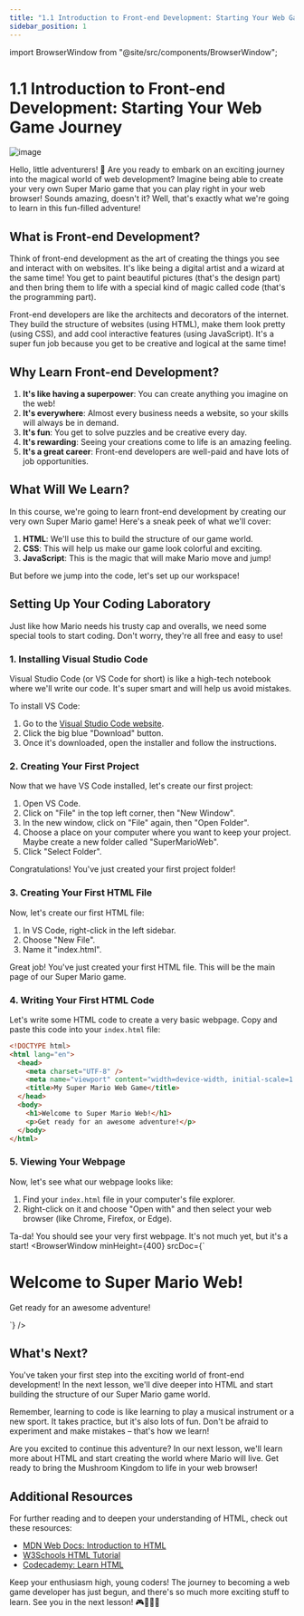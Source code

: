 ```yaml
---
title: "1.1 Introduction to Front-end Development: Starting Your Web Game Journey"
sidebar_position: 1
---
```


import BrowserWindow from "@site/src/components/BrowserWindow";

# 1.1 Introduction to Front-end Development: Starting Your Web Game Journey

![image](https://sfile.chatglm.cn/testpath/e4e5bc35-84ef-5c7c-aeb2-54f8fe2a2a37_0.png)

Hello, little adventurers! 👋 Are you ready to embark on an exciting journey into the magical world of web development? Imagine being able to create your very own Super Mario game that you can play right in your web browser! Sounds amazing, doesn't it? Well, that's exactly what we're going to learn in this fun-filled adventure!

## What is Front-end Development?

Think of front-end development as the art of creating the things you see and interact with on websites. It's like being a digital artist and a wizard at the same time! You get to paint beautiful pictures (that's the design part) and then bring them to life with a special kind of magic called code (that's the programming part).

Front-end developers are like the architects and decorators of the internet. They build the structure of websites (using HTML), make them look pretty (using CSS), and add cool interactive features (using JavaScript). It's a super fun job because you get to be creative and logical at the same time!

## Why Learn Front-end Development?

1. **It's like having a superpower**: You can create anything you imagine on the web!
2. **It's everywhere**: Almost every business needs a website, so your skills will always be in demand.
3. **It's fun**: You get to solve puzzles and be creative every day.
4. **It's rewarding**: Seeing your creations come to life is an amazing feeling.
5. **It's a great career**: Front-end developers are well-paid and have lots of job opportunities.

## What Will We Learn?

In this course, we're going to learn front-end development by creating our very own Super Mario game! Here's a sneak peek of what we'll cover:

1. **HTML**: We'll use this to build the structure of our game world.
2. **CSS**: This will help us make our game look colorful and exciting.
3. **JavaScript**: This is the magic that will make Mario move and jump!

But before we jump into the code, let's set up our workspace!

## Setting Up Your Coding Laboratory

Just like how Mario needs his trusty cap and overalls, we need some special tools to start coding. Don't worry, they're all free and easy to use!

### 1. Installing Visual Studio Code

Visual Studio Code (or VS Code for short) is like a high-tech notebook where we'll write our code. It's super smart and will help us avoid mistakes.

To install VS Code:

1. Go to the [Visual Studio Code website](https://code.visualstudio.com/).
2. Click the big blue "Download" button.
3. Once it's downloaded, open the installer and follow the instructions.

### 2. Creating Your First Project

Now that we have VS Code installed, let's create our first project:

1. Open VS Code.
2. Click on "File" in the top left corner, then "New Window".
3. In the new window, click on "File" again, then "Open Folder".
4. Choose a place on your computer where you want to keep your project. Maybe create a new folder called "SuperMarioWeb".
5. Click "Select Folder".

Congratulations! You've just created your first project folder!

### 3. Creating Your First HTML File

Now, let's create our first HTML file:

1. In VS Code, right-click in the left sidebar.
2. Choose "New File".
3. Name it "index.html".

Great job! You've just created your first HTML file. This will be the main page of our Super Mario game.

### 4. Writing Your First HTML Code

Let's write some HTML code to create a very basic webpage. Copy and paste this code into your `index.html` file:

```html showLineNumbers
<!DOCTYPE html>
<html lang="en">
  <head>
    <meta charset="UTF-8" />
    <meta name="viewport" content="width=device-width, initial-scale=1.0" />
    <title>My Super Mario Web Game</title>
  </head>
  <body>
    <h1>Welcome to Super Mario Web!</h1>
    <p>Get ready for an awesome adventure!</p>
  </body>
</html>
```

### 5. Viewing Your Webpage

Now, let's see what our webpage looks like:

1. Find your `index.html` file in your computer's file explorer.
2. Right-click on it and choose "Open with" and then select your web browser (like Chrome, Firefox, or Edge).

Ta-da! You should see your very first webpage. It's not much yet, but it's a start!
<BrowserWindow minHeight={400} srcDoc={`

<!DOCTYPE html>
<html lang="en">
<head>
    <meta charset="UTF-8">
    <meta name="viewport" content="width=device-width, initial-scale=1.0">
    <title>My Super Mario Web Game</title>
</head>
<body>
    <h1>Welcome to Super Mario Web!</h1>
    <p>Get ready for an awesome adventure!</p>
</body>
</html>
`} />

## What's Next?

You've taken your first step into the exciting world of front-end development! In the next lesson, we'll dive deeper into HTML and start building the structure of our Super Mario game world.

Remember, learning to code is like learning to play a musical instrument or a new sport. It takes practice, but it's also lots of fun. Don't be afraid to experiment and make mistakes – that's how we learn!

Are you excited to continue this adventure? In our next lesson, we'll learn more about HTML and start creating the world where Mario will live. Get ready to bring the Mushroom Kingdom to life in your web browser!

## Additional Resources

For further reading and to deepen your understanding of HTML, check out these resources:

- [MDN Web Docs: Introduction to HTML](https://developer.mozilla.org/en-US/docs/Learn/HTML/Introduction_to_HTML)
- [W3Schools HTML Tutorial](https://www.w3schools.com/html/)
- [Codecademy: Learn HTML](https://www.codecademy.com/learn/learn-html)

Keep your enthusiasm high, young coders! The journey to becoming a web game developer has just begun, and there's so much more exciting stuff to learn. See you in the next lesson! 🎮🍄👨‍💻
